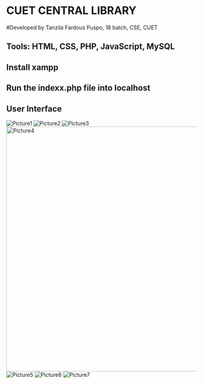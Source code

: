 # CUET CENTRAL LIBRARY 
#Developed by Tanzila Fardous Puspo, 18 batch, CSE, CUET
## Tools: HTML, CSS, PHP, JavaScript, MySQL

## Install xampp

## Run the indexx.php file into localhost

## User Interface
![Picture1](https://github.com/TanzilaFardousPuspo/CUET_CENTRAL_LIBRARY/assets/150069606/3fa85d31-0ead-45ec-8669-54456d36a18a)
![Picture2](https://github.com/TanzilaFardousPuspo/CUET_CENTRAL_LIBRARY/assets/150069606/48f66a39-cb55-4dcf-b164-6be152c36d00)
![Picture3](https://github.com/TanzilaFardousPuspo/CUET_CENTRAL_LIBRARY/assets/150069606/51df66d4-7263-4430-91d2-dc5dec9286c7)
<img width="644" alt="Picture4" src="https://github.com/TanzilaFardousPuspo/CUET_CENTRAL_LIBRARY/assets/150069606/d98e4816-c3ea-48c1-829f-4f79dd09881c">
![Picture5](https://github.com/TanzilaFardousPuspo/CUET_CENTRAL_LIBRARY/assets/150069606/3f7624b3-1962-4fa3-9540-d7c42720406d)
![Picture6](https://github.com/TanzilaFardousPuspo/CUET_CENTRAL_LIBRARY/assets/150069606/78200f28-c79c-45e2-9422-dfbf7f3fe40b)
![Picture7](https://github.com/TanzilaFardousPuspo/CUET_CENTRAL_LIBRARY/assets/150069606/7ce64fa4-ccdf-47cf-9353-c1cb95e7bda1)
